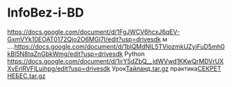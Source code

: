 # InfoBez-i-BD
https://docs.google.com/document/d/1FgJWCV6hcxJ6qEV-GxmVYk10EOAT0172Qjo2O6MGl7I/edit?usp=drivesdk
м  ....https://docs.google.com/document/d/1blQMdNlL5TViozmkUZyjFuD5mh0kBl5N8tqZnGbkWmg/edit?usp=drivesdk
Python https://docs.google.com/document/d/1irY5dZbQ__jdWVwd1KKwQrMDVrUXXvErlRVFlLuihpg/edit?usp=drivesdk
Урок[Тайланд.tar.gz](https://github.com/Ariande1818F/InfoBez-i-BD/files/13174782/tar.gz)
практика[СЕКРЕТ НЕБЕС.tar.gz](https://github.com/Ariande1818F/InfoBez-i-BD/files/13202073/tar.gz)
